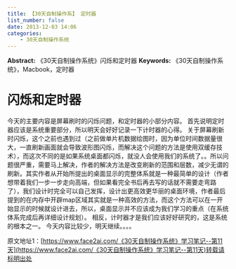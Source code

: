 ```yaml
---
title: 【30天自制操作系】 定时器
list_number: false
date: 2013-12-03 14:06
categories:
    - 30天自制操作系统
---
```

**Abstract:** 《30天自制操作系统》闪烁和定时器
**Keywords:** 《30天自制操作系统》，Macbook，定时器
<!--more-->
#  闪烁和定时器
今天的主要内容是屏幕刷时的闪烁问题，和定时器的小部分内容。
首先说明定时器应该是系统重要部分，所以明天会好好记录一下计时器的心得。
关于屏幕刷新时闪烁，这个之前也遇到过（之前做单片机数据绘图时，因为单位时间数据量很大，一直刷新画面就会导致波形图闪烁，而解决这个问题的方法是使用双缓存技术），而这次不同的是如果系统桌面都闪烁，就没人会使用我们的系统了。。所以问题很严重，需要马上解决，作者的解决方法是改变刷新的范围和层数，减少无谓的刷新。其实作者从开始所提出的桌面显示的完整体系就是一种最简单的设计（作者想带着我们一步一步走向高端，但如果看完全书后再去写的话就不需要走弯路了），我们设计时完全可以自己发挥，设计出更高效更华丽的桌面环境，作者最后提到的在内存中开辟map区域其实就是一种高效的方法，而这个方法可以在一开始显示的时候就设计进去，所以，桌面显示并不应该成为我们学习的重点（在系统体系完成后再详细设计规划）。
相反，计时器才是我们应该好好研究的，这是系统的根本之一。
今天内容比较少，明天继续。。。。





原文地址1：[https://www.face2ai.com/《30天自制操作系统》学习笔记--第11天](https://www.face2ai.com/《30天自制操作系统》学习笔记--第11天)转载请标明出处

